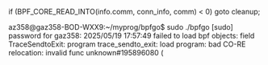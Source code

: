 if (BPF_CORE_READ_INTO(info.comm, conn_info, comm) < 0)
    goto cleanup;

az358@gaz358-BOD-WXX9:~/myprog/bpfgo$ sudo ./bpfgo
[sudo] password for gaz358: 
2025/05/19 17:57:49 failed to load bpf objects: field TraceSendtoExit: program trace_sendto_exit: load program: bad CO-RE relocation: invalid func unknown#195896080 (
    


